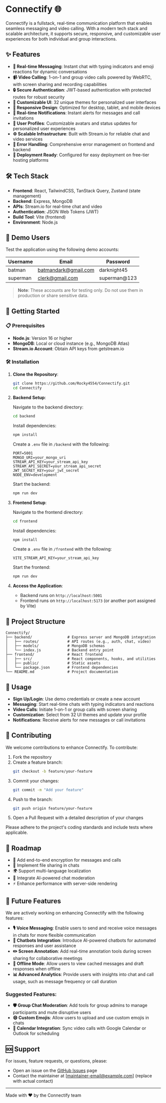 # Connectify 🌐

Connectify is a fullstack, real-time communication platform that enables seamless messaging and video calling. With a modern tech stack and scalable architecture, it supports secure, responsive, and customizable user experiences for both individual and group interactions.

## ✨ Features

- **💬 Real-time Messaging**: Instant chat with typing indicators and emoji reactions for dynamic conversations
- **📹 Video Calling**: 1-on-1 and group video calls powered by WebRTC, with screen sharing and recording capabilities
- **🔒 Secure Authentication**: JWT-based authentication with protected routes for robust security
- **🎨 Customizable UI**: 32 unique themes for personalized user interfaces
- **📱 Responsive Design**: Optimized for desktop, tablet, and mobile devices
- **🔔 Real-time Notifications**: Instant alerts for messages and call invitations
- **👤 User Profiles**: Customizable avatars and status updates for personalized user experiences
- **⚙️ Scalable Infrastructure**: Built with Stream.io for reliable chat and video services
- **🚨 Error Handling**: Comprehensive error management on frontend and backend
- **🚀 Deployment Ready**: Configured for easy deployment on free-tier hosting platforms

## 🛠️ Tech Stack

- **Frontend**: React, TailwindCSS, TanStack Query, Zustand (state management)
- **Backend**: Express, MongoDB
- **APIs**: Stream.io for real-time chat and video
- **Authentication**: JSON Web Tokens (JWT)
- **Build Tool**: Vite (frontend)
- **Environment**: Node.js

## 👥 Demo Users

Test the application using the following demo accounts:

| Username | Email | Password |
|----------|--------|----------|
| batman | batmandark@gmail.com | darknight45 |
| superman | clerk@gmail.com | superman@123 |

> **Note**: These accounts are for testing only. Do not use them in production or share sensitive data.

## 🚀 Getting Started

### 📋 Prerequisites

- **Node.js**: Version 16 or higher
- **MongoDB**: Local or cloud instance (e.g., MongoDB Atlas)
- **Stream.io Account**: Obtain API keys from getstream.io

### 🛠️ Installation

1. **Clone the Repository**:
   ```bash
   git clone https://github.com/Rocky4554/Connectify.git
   cd Connectify
   ```

2. **Backend Setup**:
   
   Navigate to the backend directory:
   ```bash
   cd backend
   ```
   
   Install dependencies:
   ```bash
   npm install
   ```
   
   Create a `.env` file in `/backend` with the following:
   ```env
   PORT=5001
   MONGO_URI=your_mongo_uri
   STREAM_API_KEY=your_stream_api_key
   STREAM_API_SECRET=your_stream_api_secret
   JWT_SECRET_KEY=your_jwt_secret
   NODE_ENV=development
   ```
   
   Start the backend:
   ```bash
   npm run dev
   ```

3. **Frontend Setup**:
   
   Navigate to the frontend directory:
   ```bash
   cd frontend
   ```
   
   Install dependencies:
   ```bash
   npm install
   ```
   
   Create a `.env` file in `/frontend` with the following:
   ```env
   VITE_STREAM_API_KEY=your_stream_api_key
   ```
   
   Start the frontend:
   ```bash
   npm run dev
   ```

4. **Access the Application**:
   - Backend runs on `http://localhost:5001`
   - Frontend runs on `http://localhost:5173` (or another port assigned by Vite)

## 📂 Project Structure

```
Connectify/
├── backend/                # Express server and MongoDB integration
│   ├── routes/             # API routes (e.g., auth, chat, video)
│   ├── models/             # MongoDB schemas
│   └── index.js            # Backend entry point
├── frontend/               # React frontend
│   ├── src/                # React components, hooks, and utilities
│   ├── public/             # Static assets
│   └── package.json        # Frontend dependencies
└── README.md               # Project documentation
```

## 📖 Usage

- **Sign Up/Login**: Use demo credentials or create a new account
- **Messaging**: Start real-time chats with typing indicators and reactions
- **Video Calls**: Initiate 1-on-1 or group calls with screen sharing
- **Customization**: Select from 32 UI themes and update your profile
- **Notifications**: Receive alerts for new messages or call invitations

## 🤝 Contributing

We welcome contributions to enhance Connectify. To contribute:

1. Fork the repository
2. Create a feature branch:
   ```bash
   git checkout -b feature/your-feature
   ```
3. Commit your changes:
   ```bash
   git commit -m "Add your feature"
   ```
4. Push to the branch:
   ```bash
   git push origin feature/your-feature
   ```
5. Open a Pull Request with a detailed description of your changes

Please adhere to the project's coding standards and include tests where applicable.

## 🔮 Roadmap

- 🔐 Add end-to-end encryption for messages and calls
- 📎 Implement file sharing in chats
- 🌍 Support multi-language localization
- 🤖 Integrate AI-powered chat moderation
- ⚡ Enhance performance with server-side rendering

## 🌟 Future Features

We are actively working on enhancing Connectify with the following features:

- **🎙️ Voice Messaging**: Enable users to send and receive voice messages in chats for more flexible communication
- **🤖 Chatbots Integration**: Introduce AI-powered chatbots for automated responses and user assistance
- **✏️ Screen Annotation**: Add real-time annotation tools during screen sharing for collaborative meetings
- **📴 Offline Mode**: Allow users to view cached messages and draft responses when offline
- **📊 Advanced Analytics**: Provide users with insights into chat and call usage, such as message frequency or call duration

### Suggested Features:

- **🛡️ Group Chat Moderation**: Add tools for group admins to manage participants and mute disruptive users
- **😄 Custom Emojis**: Allow users to upload and use custom emojis in chats
- **📅 Calendar Integration**: Sync video calls with Google Calendar or Outlook for scheduling

## 🆘 Support

For issues, feature requests, or questions, please:

- Open an issue on the [GitHub Issues](https://github.com/Rocky4554/Connectify/issues) page
- Contact the maintainer at [maintainer-email@example.com] (replace with actual contact)

---

Made with ❤️ by the Connectify team
